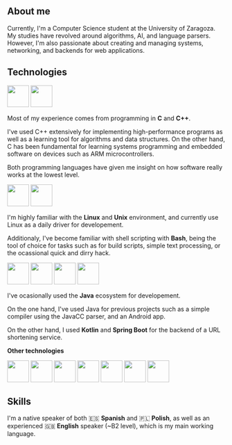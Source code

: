 ## About me

Currently, I'm a Computer Science student at the University of Zaragoza. My studies have revolved around algorithms, AI, and language parsers. However, I'm also passionate about creating and managing systems, networking, and backends for web applications.

<!-- TODO: Review -->

## Technologies

<span>
<img width="50" heigth="59" src="https://user-images.githubusercontent.com/25181517/192106070-46255bcf-65e6-4c6b-a296-bf8d0d8fb2a7.png">
<img width="50" heigth="50" src="https://user-images.githubusercontent.com/25181517/192106073-90fffafe-3562-4ff9-a37e-c77a2da0ff58.png">
</span>

Most of my experience comes from programming in **C** and **C++**. 

I've used C++ extensively for implementing high-performance programs as well as a learning tool for algorithms and data structures. On the other hand, C has been fundamental for learning systems programming and embedded software on devices such as ARM microcontrollers.

Both programming languages have given me insight on how software really works at the lowest level.
 
<span>
<img width="50" heigth="50" src="https://github.com/marwin1991/profile-technology-icons/assets/76662862/2481dc48-be6b-4ebb-9e8c-3b957efe69fa">
<img width="50" height="50" src="https://user-images.githubusercontent.com/25181517/192158606-7c2ef6bd-6e04-47cf-b5bc-da2797cb5bda.png">
</span>

I'm highly familiar with the **Linux** and **Unix** environment, and currently use Linux as a daily driver for developement.

Additionaly, I've become familiar with shell scripting with **Bash**, being the tool of choice for tasks such as for build scripts, simple text processing, or the ocassional quick and dirry hack.

<span>
<img width="50" heigth="50" src="https://user-images.githubusercontent.com/25181517/117201156-9a724800-adec-11eb-9a9d-3cd0f67da4bc.png">
<img width="50" height="50" src="https://user-images.githubusercontent.com/25181517/185062810-7ee0c3d2-17f2-4a98-9d8a-a9576947692b.png">
<img width="50" height="50" src="https://user-images.githubusercontent.com/25181517/183891303-41f257f8-6b3d-487c-aa56-c497b880d0fb.png">
<img width="50" height="50" src="https://user-images.githubusercontent.com/25181517/192108895-20dc3343-43e3-4a54-a90e-13a4abbc57b9.png">
</span>

I've ocasionally used the **Java** ecosystem for developement.

On the one hand, I've used Java for previous projects such as a simple compiler using the JavaCC parser, and an Android app.

On the other hand, I used **Kotlin** and **Spring Boot** for the backend of a URL shortening service.

**Other technologies**

<span>
<img width="50" heigth="50" src="https://user-images.githubusercontent.com/25181517/192149581-88194d20-1a37-4be8-8801-5dc0017ffbbe.png">
<img width="50" height="50" src="https://user-images.githubusercontent.com/25181517/183423507-c056a6f9-1ba8-4312-a350-19bcbc5a8697.png">
<img width="50" height="50" src="https://user-images.githubusercontent.com/25181517/117207330-263ba280-adf4-11eb-9b97-0ac5b40bc3be.png">
<img width="50" height="50" src="https://user-images.githubusercontent.com/25181517/182534006-037f08b5-8e7b-4e5f-96b6-5d2a5558fa85.png">
<img width="50" height="50" src="https://user-images.githubusercontent.com/25181517/192108372-f71d70ac-7ae6-4c0d-8395-51d8870c2ef0.png">
<img width="50" height="50" src="https://user-images.githubusercontent.com/25181517/183890598-19a0ac2d-e88a-4005-a8df-1ee36782fde1.png">
<img width="50" height="50" src="https://user-images.githubusercontent.com/25181517/192106593-610ee31c-995e-4f24-b8e1-0f18eead6fae.png">
</span>

## Skills

I'm a native speaker of both 🇪🇸 **Spanish** and 🇵🇱 **Polish**, as well as an experienced 🇬🇧 **English** speaker (~B2 level), which is my main working language.
